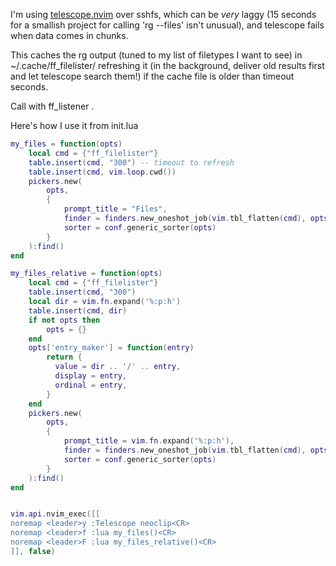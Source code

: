 I'm using [telescope.nvim](https://github.com/nvim-telescope/) over sshfs,
which can be *very* laggy (15 seconds for a smallish project for calling 'rg --files' isn't unusual),
and telescope fails when data comes in chunks.

This caches the rg output (tuned to my list of filetypes I want to see) in
~/.cache/ff_filelister/ refreshing it (in the background, deliver old results
first and let telescope search them!) if the cache file is older than timeout
seconds.

Call with ff_listener <timeout> <path>.

Here's how I use it from init.lua


```lua
my_files = function(opts)
    local cmd = {"ff_filelister"}
    table.insert(cmd, "300") -- timeout to refresh
    table.insert(cmd, vim.loop.cwd())
    pickers.new(
        opts,
        {
            prompt_title = "Files",
            finder = finders.new_oneshot_job(vim.tbl_flatten(cmd), opts),
            sorter = conf.generic_sorter(opts)
        }
    ):find()
end

my_files_relative = function(opts)
    local cmd = {"ff_filelister"}
    table.insert(cmd, "300")
	local dir = vim.fn.expand('%:p:h')
    table.insert(cmd, dir)
	if not opts then
		opts = {}
	end
	opts['entry_maker'] = function(entry)
        return {
          value = dir .. '/' .. entry,
          display = entry,
          ordinal = entry,
        }
	end
    pickers.new(
        opts,
        {
            prompt_title = vim.fn.expand('%:p:h'),
            finder = finders.new_oneshot_job(vim.tbl_flatten(cmd), opts),
            sorter = conf.generic_sorter(opts)
        }
    ):find()
end


vim.api.nvim_exec([[
noremap <leader>y :Telescope neoclip<CR>
noremap <leader>f :lua my_files()<CR>
noremap <leader>F :lua my_files_relative()<CR>
]], false)

```
